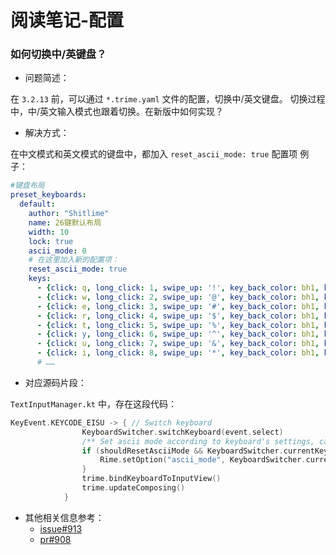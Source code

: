 # 阅读笔记-配置

### 如何切换中/英键盘？

* 问题简述：

在 `3.2.13` 前，可以通过 `*.trime.yaml` 文件的配置，切换中/英文键盘。 切换过程中，中/英文输入模式也跟着切换。在新版中如何实现？

* 解决方式：

在中文模式和英文模式的键盘中，都加入 `reset_ascii_mode: true` 配置项 例子：

```yaml
#键盘布局
preset_keyboards:
  default:
    author: "Shitlime"
    name: 26键默认布局
    width: 10
    lock: true
    ascii_mode: 0
    # 在这里加入新的配置项：
    reset_ascii_mode: true
    keys:
      - {click: q, long_click: 1, swipe_up: '!', key_back_color: bh1, key_text_color: wk}
      - {click: w, long_click: 2, swipe_up: '@', key_back_color: bh1, key_text_color: wk}
      - {click: e, long_click: 3, swipe_up: '#', key_back_color: bh1, key_text_color: wk}
      - {click: r, long_click: 4, swipe_up: '$', key_back_color: bh1, key_text_color: wk}
      - {click: t, long_click: 5, swipe_up: '%', key_back_color: bh1, key_text_color: wk}
      - {click: y, long_click: 6, swipe_up: '^', key_back_color: bh1, key_text_color: wk}
      - {click: u, long_click: 7, swipe_up: '&', key_back_color: bh1, key_text_color: wk}
      - {click: i, long_click: 8, swipe_up: '*', key_back_color: bh1, key_text_color: wk}
      # ……
```

* 对应源码片段：

`TextInputManager.kt` 中，存在这段代码：

```kt
KeyEvent.KEYCODE_EISU -> { // Switch keyboard
                KeyboardSwitcher.switchKeyboard(event.select)
                /** Set ascii mode according to keyboard's settings, can not place into [Rime.handleRimeNotification] */
                if (shouldResetAsciiMode && KeyboardSwitcher.currentKeyboard.isResetAsciiMode) {
                    Rime.setOption("ascii_mode", KeyboardSwitcher.currentKeyboard.asciiMode)
                }
                trime.bindKeyboardToInputView()
                trime.updateComposing()
            }
```

* 其他相关信息参考：
  * [issue#913](https://github.com/osfans/trime/issues/913)
  * [pr#908](https://github.com/osfans/trime/pull/908)
